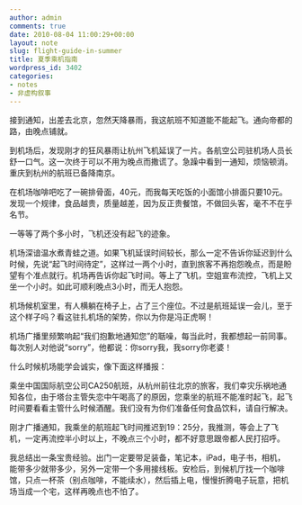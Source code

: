 ```yaml
---
author: admin
comments: true
date: 2010-08-04 11:00:29+00:00
layout: note
slug: flight-guide-in-summer
title: 夏季乘机指南
wordpress_id: 3402
categories:
- notes
- 非虚构叙事
---
```


接到通知，出差去北京，忽然天降暴雨，我这航班不知道能不能起飞。通向帝都的路，由晚点铺就。

到机场后，发现刚才的狂风暴雨让杭州飞机延误了一片。各航空公司驻机场人员长舒一口气。这一次终于可以不用为晚点而撒谎了。急躁中看到一通知，烦恼顿消。重庆到杭州的航班已备降南京。

在机场咖啡吧吃了一碗排骨面，40元，而我每天吃饭的小面馆小排面只要10元。发现一个规律，食品越贵，质量越差，因为反正贵餐馆，不做回头客，毫不不在乎名节。

一等等了两个多小时，飞机还没有起飞的迹象。

机场深谙温水煮青蛙之道。如果飞机延误时间较长，那么一定不告诉你延迟到什么时候，先说“起飞时间待定”，这样过一两个小时，直到旅客不再抱怨晚点，而是盼望有个准点就行。机场再告诉你起飞时间。等上了飞机，空姐宣布流控，飞机上又坐一个小时。如此可顺利晚点3小时，而无人抱怨。

机场候机室里，有人横躺在椅子上，占了三个座位。不过是航班延误一会儿，至于这个样子吗？看这驻扎机场的架势，你以为你是冯正虎啊！

机场广播里频繁响起“我们抱歉地通知您”的聒噪，每当此时，我都想起一前同事。每次别人对他说“sorry”，他都说：你sorry我，我sorry你老婆！

什么时候机场能学会诚实，像下面这样播报：

乘坐中国国际航空公司CA250航班，从杭州前往北京的旅客，我们幸灾乐祸地通知各位，由于塔台主管失恋中午喝高了的原因，您乘坐的航班不能准时起飞，起飞时间要看看主管什么时候酒醒。我们没有为你们准备任何食品饮料，请自行解决。 

刚才广播通知，我乘坐的航班起飞时间推迟到19：25分，我推测，等会上了飞机，一定再流控半小时以上，不晚点三个小时，都不好意思跟帝都人民打招呼。

我总结出一条宝贵经验。出门一定要带足装备，笔记本，iPad，电子书，相机，能带多少就带多少，另外一定带一个多用接线板。安检后，到候机厅找一个咖啡馆，只点一杯茶（别点咖啡，不能续水），然后插上电，慢慢折腾电子玩意，把机场当成一个宅，这样再晚点也不怕了。
